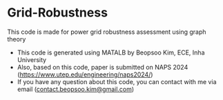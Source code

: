 # Grid-Robustness
This code is made for power grid robustness assessment using graph theory

- This code is generated using MATALB by Beopsoo Kim, ECE, Inha University
- Also, based on this code, paper is submitted on NAPS 2024 (https://www.utep.edu/engineering/naps2024/)
- If you have any question about this code, you can contact with me via email (contact.beopsoo.kim@gmail.com)
